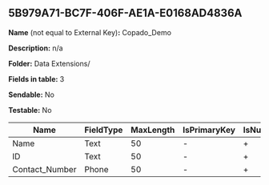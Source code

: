 ## 5B979A71-BC7F-406F-AE1A-E0168AD4836A

**Name** (not equal to External Key)**:** Copado_Demo

**Description:** n/a

**Folder:** Data Extensions/

**Fields in table:** 3

**Sendable:** No

**Testable:** No

| Name | FieldType | MaxLength | IsPrimaryKey | IsNullable | DefaultValue |
| --- | --- | --- | --- | --- | --- |
| Name | Text | 50 | - | + |  |
| ID | Text | 50 | - | + |  |
| Contact_Number | Phone | 50 | - | + |  |
